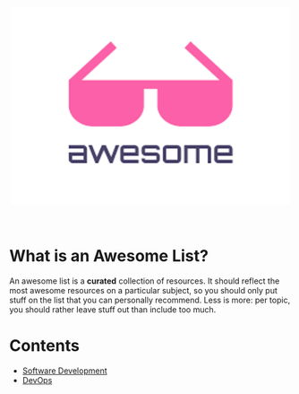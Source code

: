 <div align="center">
	<img width="500" height="350" src="media/awesome.png" alt="Awesome">
	<br>
	<br>
	<br>
</div>

# What is an Awesome List?

An awesome list is a **curated** collection of resources. It should reflect the most awesome resources on a particular subject, so you should only put stuff on the list that you can personally recommend. Less is more: per topic, you should rather leave stuff out than include too much.

# Contents

* [Software Development](awesomes/software-development.md)
* [DevOps](awesomes/devops.md)
